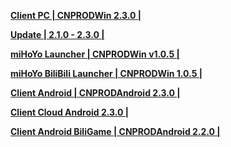**[Client PC | CNPRODWin 2.3.0 |  ](https://bhrpg-prod.oss-accelerate.aliyuncs.com/client/cn/20240608161617_2zjrqfLT5RZmEzcR/PC/StarRail_2.3.0.zip)** 
  
**[Update | 2.1.0 - 2.3.0 | ](https://bhrpg-prod.oss-accelerate.aliyuncs.com/client/diff/hkrpg_cn/game_2.2.0_2.3.0_hdiff_bUOAKNttlfhuVbOa.zip)** 

**[ miHoYo Launcher | CNPRODWin v1.0.5 | ](https://bhrpg-prod.oss-accelerate.aliyuncs.com/client/cn/20240510154652_0D7JL9Tu4rabfH8B/gw/StarRail_setup_1.0.5.exe)** 

**[ miHoYo BiliBili Launcher | CNPRODWin 1.0.5 | ](https://pkg.biligame.com/games/StarRail_setup_1.0.5/390774/StarRail_setup_1.0.5.exe)**
  
**[Client Android | CNPRODAndroid 2.3.0 |  ]()**
  
**[Client Cloud Android 2.3.0 |]()**

**[Client Android BiliGame | CNPRODAndroid 2.2.0 |]()**
